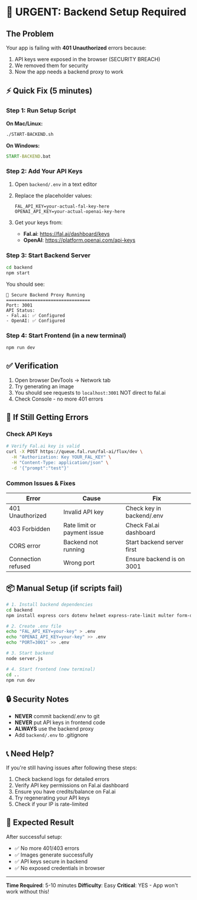 # 🚨 URGENT: Backend Setup Required

## The Problem
Your app is failing with **401 Unauthorized** errors because:
1. API keys were exposed in the browser (SECURITY BREACH)
2. We removed them for security
3. Now the app needs a backend proxy to work

## ⚡ Quick Fix (5 minutes)

### Step 1: Run Setup Script

**On Mac/Linux:**
```bash
./START-BACKEND.sh
```

**On Windows:**
```cmd
START-BACKEND.bat
```

### Step 2: Add Your API Keys

1. Open `backend/.env` in a text editor
2. Replace the placeholder values:
   ```env
   FAL_API_KEY=your-actual-fal-key-here
   OPENAI_API_KEY=your-actual-openai-key-here
   ```

3. Get your keys from:
   - **Fal.ai**: https://fal.ai/dashboard/keys
   - **OpenAI**: https://platform.openai.com/api-keys

### Step 3: Start Backend Server

```bash
cd backend
npm start
```

You should see:
```
🔐 Secure Backend Proxy Running
================================
Port: 3001
API Status:
- Fal.ai: ✅ Configured
- OpenAI: ✅ Configured
```

### Step 4: Start Frontend (in a new terminal)

```bash
npm run dev
```

## ✅ Verification

1. Open browser DevTools → Network tab
2. Try generating an image
3. You should see requests to `localhost:3001` NOT direct to fal.ai
4. Check Console - no more 401 errors

## 🔴 If Still Getting Errors

### Check API Keys
```bash
# Verify Fal.ai key is valid
curl -X POST https://queue.fal.run/fal-ai/flux/dev \
  -H "Authorization: Key YOUR_FAL_KEY" \
  -H "Content-Type: application/json" \
  -d '{"prompt":"test"}'
```

### Common Issues & Fixes

| Error | Cause | Fix |
|-------|-------|-----|
| 401 Unauthorized | Invalid API key | Check key in backend/.env |
| 403 Forbidden | Rate limit or payment issue | Check Fal.ai dashboard |
| CORS error | Backend not running | Start backend server first |
| Connection refused | Wrong port | Ensure backend is on 3001 |

## 📦 Manual Setup (if scripts fail)

```bash
# 1. Install backend dependencies
cd backend
npm install express cors dotenv helmet express-rate-limit multer form-data node-fetch

# 2. Create .env file
echo "FAL_API_KEY=your-key" > .env
echo "OPENAI_API_KEY=your-key" >> .env
echo "PORT=3001" >> .env

# 3. Start backend
node server.js

# 4. Start frontend (new terminal)
cd ..
npm run dev
```

## 🔒 Security Notes

- **NEVER** commit backend/.env to git
- **NEVER** put API keys in frontend code
- **ALWAYS** use the backend proxy
- Add `backend/.env` to .gitignore

## 📞 Need Help?

If you're still having issues after following these steps:

1. Check backend logs for detailed errors
2. Verify API key permissions on Fal.ai dashboard
3. Ensure you have credits/balance on Fal.ai
4. Try regenerating your API keys
5. Check if your IP is rate-limited

## 🎯 Expected Result

After successful setup:
- ✅ No more 401/403 errors
- ✅ Images generate successfully
- ✅ API keys secure in backend
- ✅ No exposed credentials in browser

---

**Time Required**: 5-10 minutes
**Difficulty**: Easy
**Critical**: YES - App won't work without this!
